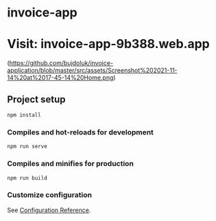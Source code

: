 # invoice-app

# Visit: invoice-app-9b388.web.app


(https://github.com/bujdoluk/invoice-application/blob/master/src/assets/Screenshot%202021-11-14%20at%2017-45-14%20Home.png)

## Project setup
```
npm install
```

### Compiles and hot-reloads for development
```
npm run serve
```

### Compiles and minifies for production
```
npm run build
```

### Customize configuration
See [Configuration Reference](https://cli.vuejs.org/config/).
